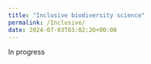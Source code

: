 ```yaml
---
title: "Inclusive biodiversity science"
permalink: /Inclusive/
date: 2024-07-03T03:02:20+00:00
---
```

In progress